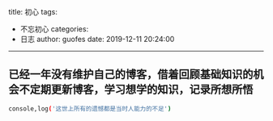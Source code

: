 title: 初心
tags:
  - 不忘初心
categories:
  - 日志
author: guofes
date: 2019-12-11 20:24:00
---
## 已经一年没有维护自己的博客，借着回顾基础知识的机会不定期更新博客，学习想学的知识，记录所想所悟



``` bash
console,log('这世上所有的遗憾都是当时人能力的不足')
```